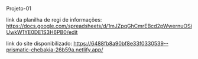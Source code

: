 Projeto-01

link da planilha de regi de informações:  https://docs.google.com/spreadsheets/d/1mJZpqGhCmrEBcd2pWwernuOSiUwkW1YE0DE1S3H6PB0/edit

link  do site disponibilizado: https://6488fb8a90bf8e33f0330539--prismatic-chebakia-26b59a.netlify.app/
